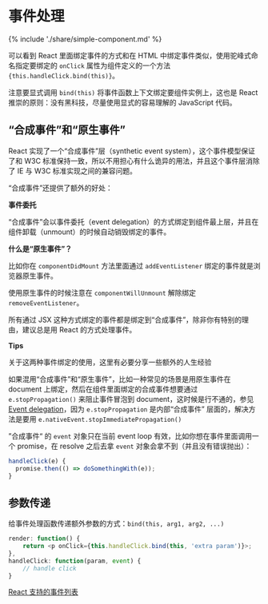 # 事件处理

{% include './share/simple-component.md' %}

可以看到 React 里面绑定事件的方式和在 HTML
中绑定事件类似，使用驼峰式命名指定要绑定的 `onClick` 属性为组件定义的一个方法 `{this.handleClick.bind(this)}`。

注意要显式调用 `bind(this)` 将事件函数上下文绑定要组件实例上，这也是 React
推崇的原则：没有黑科技，尽量使用显式的容易理解的 JavaScript 代码。

## “合成事件”和“原生事件”

React 实现了一个“合成事件”层（synthetic event system），这个事件模型保证了和
W3C
标准保持一致，所以不用担心有什么诡异的用法，并且这个事件层消除了 IE 与 W3C 标准实现之间的兼容问题。

“合成事件”还提供了额外的好处：

**事件委托**

“合成事件”会以事件委托（event
delegation）的方式绑定到组件最上层，并且在组件卸载（unmount）的时候自动销毁绑定的事件。

**什么是“原生事件”？**

比如你在 `componentDidMount` 方法里面通过 `addEventListener`
绑定的事件就是浏览器原生事件。

使用原生事件的时候注意在 `componentWillUnmount` 解除绑定 `removeEventListener`。

所有通过 JSX
这种方式绑定的事件都是绑定到“合成事件”，除非你有特别的理由，建议总是用 React
的方式处理事件。

**Tips**

关于这两种事件绑定的使用，这里有必要分享一些额外的人生经验

如果混用“合成事件”和“原生事件”，比如一种常见的场景是用原生事件在 document
上绑定，然后在组件里面绑定的合成事件想要通过 `e.stopPropagation()`
来阻止事件冒泡到 document，这时候是行不通的，参见 [Event
delegation](http://stackoverflow.com/a/24421834/581094)，因为 `e.stopPropagation` 是内部“合成事件” 层面的，解决方法是要用 `e.nativeEvent.stopImmediatePropagation()`

”合成事件“ 的 `event` 对象只在当前 event loop
有效，比如你想在事件里面调用一个 promise，在 resolve 之后去拿 `event`
对象会拿不到（并且没有错误抛出）：

```javascript
handleClick(e) {
  promise.then(() => doSomethingWith(e));
}
```

## 参数传递

给事件处理函数传递额外参数的方式：`bind(this, arg1, arg2, ...)`

```javascript
render: function() {
	return <p onClick={this.handleClick.bind(this, 'extra param')}>;
},
handleClick: function(param, event) {
	// handle click
}
```

[React 支持的事件列表](http://facebook.github.io/react/docs/events.html)
